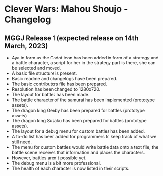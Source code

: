 # Clever Wars: Mahou Shoujo - Changelog

## MGGJ Release 1 (expected release on 14th March, 2023)

- Aya in form as the Godot icon has been added in form of a strategy and a battle character, a script for her in the strategy part is there, she can be selected and moved.
- A basic file structure is present.
- Basic readme and changelogs have been prepared.
- The basic contributors file has been prepared.
- Resolution has been changed to 1280x720.
- The layout for battles has been made.
- The battle character of the samurai has been implemented (prototype assets).
- The dragon king Genby has been prepared for battles (prototype assets).
- The dragon king Suzaku has been prepared for battles (prototype assets).
- The layout for a debug menu for custom battles has been added.
- A to-do list has been added for programmers to keep track of what we still need.
- The menu for custom battles would write battle data onto a text file, the battle scene receives that information and places the characters.
- However, battles aren't possible yet.
- The debug menu is a bit more professional.
- The health of each character is now listed in their scripts.